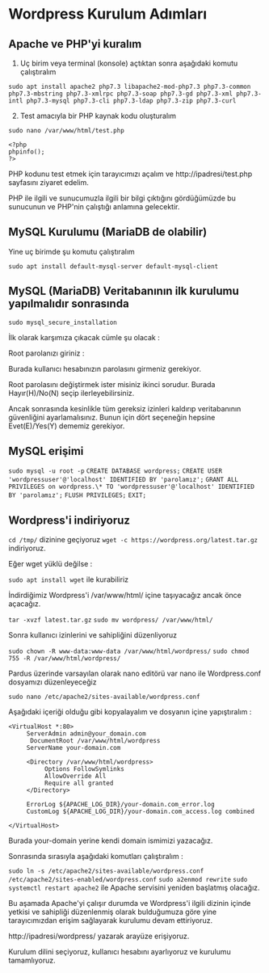 # Wordpress Kurulum Adımları

## Apache ve PHP'yi kuralım

1. Uç birim veya terminal (konsole) açtıktan sonra aşağıdaki komutu çalıştıralım

```
sudo apt install apache2 php7.3 libapache2-mod-php7.3 php7.3-common php7.3-mbstring php7.3-xmlrpc php7.3-soap php7.3-gd php7.3-xml php7.3-intl php7.3-mysql php7.3-cli php7.3-ldap php7.3-zip php7.3-curl

```

2. Test amacıyla bir PHP kaynak kodu oluşturalım

`sudo nano /var/www/html/test.php`

```
<?php
phpinfo();
?>
```

PHP kodunu test etmek için tarayıcımızı açalım ve http://ipadresi/test.php sayfasını ziyaret edelim.

PHP ile ilgili ve sunucumuzla ilgili bir bilgi çıktığını gördüğümüzde bu sunucunun ve PHP'nin çalıştığı anlamına gelecektir.

## MySQL Kurulumu (MariaDB de olabilir)

Yine uç birimde şu komutu çalıştıralım

```
sudo apt install default-mysql-server default-mysql-client
```

## MySQL (MariaDB) Veritabanının ilk kurulumu yapılmalıdır sonrasında

```
sudo mysql_secure_installation
```

İlk olarak karşımıza çıkacak cümle şu olacak :

Root parolanızı giriniz :

Burada kullanıcı hesabınızın parolasını girmeniz gerekiyor.

Root parolasını değiştirmek ister misiniz ikinci sorudur.
Burada Hayır(H)/No(N) seçip ilerleyebilirsiniz.

Ancak sonrasında kesinlikle tüm gereksiz izinleri kaldırıp veritabanının güvenliğini ayarlamalısınız. Bunun için dört seçeneğin hepsine Evet(E)/Yes(Y) dememiz gerekiyor.

## MySQL erişimi

`sudo mysql -u root -p`
`CREATE DATABASE wordpress;`
`CREATE USER 'wordpressuser'@'localhost' IDENTIFIED BY 'parolamız';`
`GRANT ALL PRIVILEGES on wordpress.\* TO 'wordpressuser'@'localhost' IDENTIFIED BY 'parolamız';`
`FLUSH PRIVILEGES;`
`EXIT;`

## Wordpress'i indiriyoruz

`cd /tmp/` dizinine geçiyoruz
`wget -c https://wordpress.org/latest.tar.gz` indiriyoruz.

Eğer wget yüklü değilse :

`sudo apt install wget` ile kurabiliriz

İndirdiğimiz Wordpress'i /var/www/html/ içine taşıyacağız ancak önce açacağız.

`tar -xvzf latest.tar.gz`
`sudo mv wordpress/ /var/www/html/`

Sonra kullanıcı izinlerini ve sahipliğini düzenliyoruz

`sudo chown -R www-data:www-data /var/www/html/wordpress/`
`sudo chmod 755 -R /var/www/html/wordpress/`

Pardus üzerinde varsayılan olarak nano editörü var nano ile Wordpress.conf dosyamızı düzenleyeceğiz

`sudo nano /etc/apache2/sites-available/wordpress.conf`

Aşağıdaki içeriği olduğu gibi kopyalayalım ve dosyanın içine yapıştıralım :

```
<VirtualHost *:80>
     ServerAdmin admin@your_domain.com
      DocumentRoot /var/www/html/wordpress
     ServerName your-domain.com

     <Directory /var/www/html/wordpress>
          Options FollowSymlinks
          AllowOverride All
          Require all granted
     </Directory>

     ErrorLog ${APACHE_LOG_DIR}/your-domain.com_error.log
     CustomLog ${APACHE_LOG_DIR}/your-domain.com_access.log combined

</VirtualHost>
```

Burada your-domain yerine kendi domain ismimizi yazacağız.

Sonrasında sırasıyla aşağıdaki komutları çalıştıralım :

`sudo ln -s /etc/apache2/sites-available/wordpress.conf /etc/apache2/sites-enabled/wordpress.conf`
`sudo a2enmod rewrite`
`sudo systemctl restart apache2` ile Apache servisini yeniden başlatmış olacağız.

Bu aşamada Apache'yi çalışır durumda ve Wordpress'i ilgili dizinin içinde yetkisi ve sahipliği düzenlenmiş olarak bulduğumuza göre yine tarayıcımızdan erişim sağlayarak kurulumu devam ettiriyoruz.

http://ipadresi/wordpress/ yazarak arayüze erişiyoruz.

Kurulum dilini seçiyoruz, kullanıcı hesabını ayarlıyoruz ve kurulumu tamamlıyoruz.
